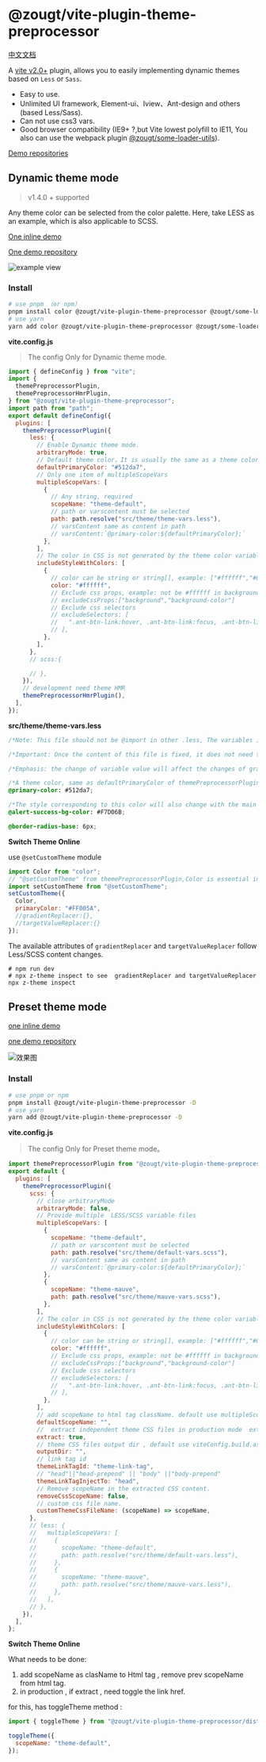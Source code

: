 # @zougt/vite-plugin-theme-preprocessor

[中文文档](./README.zh.md)  

A [vite v2.0+](https://cn.vitejs.dev/) plugin, allows you to easily implementing dynamic themes based on `Less` or `Sass`.

- Easy to use.
- Unlimited UI framework, Element-ui、Iview、Ant-design and others (based Less/Sass).
- Can not use css3 vars.
- Good browser compatibility (IE9+ ?,but Vite lowest polyfill to IE11, You also can use the webpack plugin [@zougt/some-loader-utils](https://github.com/GitOfZGT/some-loader-utils)).

[Demo repositories](https://github.com/GitOfZGT/dynamic-theme-demos)

## Dynamic theme mode

> v1.4.0 + supported

Any theme color can be selected from the color palette. Here, take LESS as an example, which is also applicable to SCSS.

[One inline demo](https://gitofzgt.github.io/vite-dynamictheme-antd-vue-demo/)

[One demo repository](https://github.com/GitOfZGT/vite-dynamictheme-antd-vue-demo)

![example view](https://img-blog.csdnimg.cn/9bee30d711c54933a7e4ac0e28cdb7c3.gif#pic_center)

### Install

```bash
# use pnpm （or npm）
pnpm install color @zougt/vite-plugin-theme-preprocessor @zougt/some-loader-utils -D
# use yarn
yarn add color @zougt/vite-plugin-theme-preprocessor @zougt/some-loader-utils -D
```

**vite.config.js**

> The config Only for Dynamic theme mode.

```js
import { defineConfig } from "vite";
import {
  themePreprocessorPlugin,
  themePreprocessorHmrPlugin,
} from "@zougt/vite-plugin-theme-preprocessor";
import path from "path";
export default defineConfig({
  plugins: [
    themePreprocessorPlugin({
      less: {
        // Enable Dynamic theme mode.
        arbitraryMode: true,
        // Default theme color，It is usually the same as a theme color (@primary-color) in src/theme/theme-vars.less .
        defaultPrimaryColor: "#512da7",
        // Only one item of multipleScopeVars
        multipleScopeVars: [
          {
            // Any string, required
            scopeName: "theme-default",
            // path or varscontent must be selected
            path: path.resolve("src/theme/theme-vars.less"),
            // varsContent same as content in path
            // varsContent:`@primary-color:${defaultPrimaryColor};`
          },
        ],
        // The color in CSS is not generated by the theme color variable, and it can also be extracted into the theme CSS to improve the weight
        includeStyleWithColors: [
          {
            // color can be string or string[], example: ["#ffffff","#000"] or ["transparent","none"].
            color: "#ffffff",
            // Exclude css props, example: not be #ffffff in background.
            // excludeCssProps:["background","background-color"]
            // Exclude css selectors
            // excludeSelectors: [
            //   ".ant-btn-link:hover, .ant-btn-link:focus, .ant-btn-link:active",
            // ],
          },
        ],
      },
      // scss:{

      // },
    }),
    // development need theme HMR
    themePreprocessorHmrPlugin(),
  ],
});
```

**src/theme/theme-vars.less**

```css
/*Note: This file should not be @import in other .less, The variables in this file are not used to set the theme of the project (of course, you can use it as the default theme during loading). The main function is that as long as the variable value here is different from the original variable value of the project, CSS that changes with the theme color gradient will be extracted after compilation*/

/*Important: Once the content of this file is fixed, it does not need to be changed. You can dynamically switch topics online use setCustomTheme method*/

/*Emphasis: the change of variable value will affect the changes of gradientReplacer and targetValueReplacer available attributes of setCustomTheme method, so once the content is fixed, it does not need to be changed.*/

/*A theme color, same as defaultPrimaryColor of themePreprocessorPlugin, inline switch use setCustomTheme({primaryColor})*/
@primary-color: #512da7;

/*The style corresponding to this color will also change with the main color by default, inline switch  can use setCustomTheme({gradientReplacer:{"#F7D06B"}}) */
@alert-success-bg-color: #F7D06B;

@border-radius-base: 6px;
```

**Switch Theme Online**

use `@setCustomTheme` module

```js
import Color from "color";
// "@setCustomTheme" from themePreprocessorPlugin,Color is essential in setCustomTheme method.
import setCustomTheme from "@setCustomTheme";
setCustomTheme({
  Color,
  primaryColor: "#FF005A",
  //gradientReplacer:{},
  //targetValueReplacer:{}
});
```

The available attributes of `gradientReplacer` and `targetValueReplacer` follow Less/SCSS content changes.

```shell
# npm run dev
# npx z-theme inspect to see  gradientReplacer and targetValueReplacer
npx z-theme inspect
```

## Preset theme mode

[one inline demo](https://gitofzgt.github.io/dynamic-theme-demos/vite-antd-vue-preset-theme/)

[one demo repository](https://github.com/GitOfZGT/dynamic-theme-demos/tree/master/projects/vite-antd-vue-preset-theme)

![效果图](https://img-blog.csdnimg.cn/caa3ccb9949a4fc4a6a8c7442291ed07.gif)

### Install

```bash
# use pnpm or npm
pnpm install @zougt/vite-plugin-theme-preprocessor -D
# use yarn
yarn add @zougt/vite-plugin-theme-preprocessor -D
```

**vite.config.js**

> The config Only for Preset theme mode。

```js
import themePreprocessorPlugin from "@zougt/vite-plugin-theme-preprocessor";
export default {
  plugins: [
    themePreprocessorPlugin({
      scss: {
        // close arbitraryMode
        arbitraryMode: false,
        // Provide multiple  LESS/SCSS variable files
        multipleScopeVars: [
          {
            scopeName: "theme-default",
            // path or varscontent must be selected
            path: path.resolve("src/theme/default-vars.scss"),
            // varsContent same as content in path
            // varsContent:`@primary-color:${defaultPrimaryColor};`
          },
          {
            scopeName: "theme-mauve",
            path: path.resolve("src/theme/mauve-vars.scss"),
          },
        ],
        // The color in CSS is not generated by the theme color variable, and it can also be extracted into the theme CSS to improve the weight
        includeStyleWithColors: [
          {
            // color can be string or string[], example: ["#ffffff","#000"] or ["transparent","none"].
            color: "#ffffff",
            // Exclude css props, example: not be #ffffff in background.
            // excludeCssProps:["background","background-color"]
            // Exclude css selectors
            // excludeSelectors: [
            //   ".ant-btn-link:hover, .ant-btn-link:focus, .ant-btn-link:active",
            // ],
          },
        ],
        // add scopeName to html tag className. default use multipleScopeVars[0].scopeName
        defaultScopeName: "",
        //  extract independent theme CSS files in production mode  extract为true以下属性有效
        extract: true,
        // theme CSS files output dir , default use viteConfig.build.assetsDir
        outputDir: "",
        // link tag id 
        themeLinkTagId: "theme-link-tag",
        // "head"||"head-prepend" || "body" ||"body-prepend"
        themeLinkTagInjectTo: "head",
        // Remove scopeName in the extracted CSS content.
        removeCssScopeName: false,
        // custom css file name.
        customThemeCssFileName: (scopeName) => scopeName,
      },
      // less: {
      //   multipleScopeVars: [
      //     {
      //       scopeName: "theme-default",
      //       path: path.resolve("src/theme/default-vars.less"),
      //     },
      //     {
      //       scopeName: "theme-mauve",
      //       path: path.resolve("src/theme/mauve-vars.less"),
      //     },
      //   ],
      // },
    }),
  ],
};
```

**Switch Theme Online**

What needs to be done:

1. add scopeName as clasName to Html tag , remove prev scopeName from html tag.
2. in production , if extract , need toggle the link href.

for this, has toggleTheme method :

```js
import { toggleTheme } from "@zougt/vite-plugin-theme-preprocessor/dist/browser-utils";

toggleTheme({
  scopeName: "theme-default",
});
```